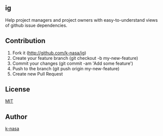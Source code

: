 ## ig

Help project managers and project owners with easy-to-understand views of github issue dependencies.

## Contribution

1. Fork it (http://github.com/k-nasa/ig)
2. Create your feature branch (git checkout -b my-new-feature)
3. Commit your changes (git commit -am 'Add some feature')
4. Push to the branch (git push origin my-new-feature)
5. Create new Pull Request

## License

[MIT](https://github.com/k-nasa/ig/blob/master/LICENSE)

## Author

[k-nasa](https://github.com/k-nasa)
